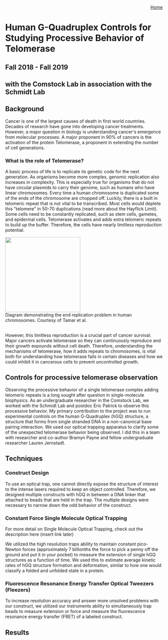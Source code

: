 <p align="right">
  <a href="https://jslivka66.github.io/index.html">
    Home
  </a>
</p>

# Human G-Quadruplex Controls for Studying Processive Behavior of Telomerase

## Fall 2018 - Fall 2019
## with the Comstock Lab in association with the Schmidt Lab


## Background
Cancer is one of the largest causes of death in first world countries. Decades of research have gone into developing cancer treatments. However, a major question in biology is understanding cancer's emergence from molecular processes. A major proponent in 90% of cancers is the activation of the protein Telomerase, a proponent in extending the number of cell generations.

### What is the role of Telomerase?
A basic process of life is to replicate its genetic code for the next generation. As organisms become more complex, genomic replication also increases in complexity. This is especially true for organisms that do not have circular plasmids to carry their genome, such as humans who have linear chromosomes. Every time a human chromosome is duplicated some of the ends of the chromosome are chopped off. Luckily, there is a built in telomeric repeat that is not vital to be transcribed. Most cells would deplete this "telomere" in 50-70 duplications (read more about the Hayflick Limit). Some cells need to be constantly replicated, such as stem cells, gametes, and epidermal cells. Telomerase activates and adds extra telomeric repeats to build up the buffer. Therefore, the cells have nearly limitless reproduction potential.

<img src="https://jslivka66.github.io/past_projects/telomere_shortening.jpg" width="240" />
<figcaption> Diagram demonstrating the end replication problem in human chromosomes. Courtesy of Tamar et al. </figcaption>
<br>

However, this limitless reproduction is a crucial part of cancer survival. Major cancers activate telomerase so they can continuously reproduce and their growth expounds without cell death. Therefore, understanding the mechanisms of telomerase, how it adds repeats to chromosomes, is vital both for understanding how telomerase fails in certain diseases and how we could inhibit it in cancerous cells to prevent uncontrolled growth.


## Controls for processive telomerase observation
Observing the processive behavior of a single telomerase complex adding telomeric repeats is a long sought after question in single-molecule biophysics. As an undergraduate researcher in the Comstock Lab, we worked with the Schmidt Lab and postdoc Eric Patrick to observe this processive behavior. My primary contribution to the project was to run experimental controls on the human G-Quadruplex (hGQ) structure, a structure that forms from single stranded DNA in a non-canonical base pairing interaction. We used our optical trapping apparatus to clarify some of the unexpected telomerase behavior being observed. I did this in a team with researcher and co-author Bramyn Payne and fellow undergraduate researcher Lauren Jernstadt.

## Techniques

### Construct Design

To use an optical trap, one cannot directly expose the structure of interest to the intense lasers required to keep an object controlled. Therefore, we designed multiple constructs with hGQ in between a DNA linker that attached to beads that are held in the trap. The multiple designs were necessary to narrow down the odd behavior of the construct.


### Constant Force Single Molecule Optical Trapping

For more detail on Single Molecule Optical Trapping, check out the description here (insert link later)

We utilized the high resolution traps ability to maintain constant pico-Newton forces (approximately 7 billionths the force to pick a penny off the ground and put it in your pocket) to measure the extension of single hGQ structures as a function of time. We used this to estimate average kinetic rates of hGQ structure formation and deformation, similar to how one would classify a folded and unfolded state in a protein.


### Fluorescence Resonance Energy Transfer Optical Tweezers (Fleezers)

To increase resolution accuracy and answer more unsolved problems with our construct, we utilized our instruments ability to simultaneously trap beads to measure extension or force and measure the fluorescence resonance energy transfer (FRET) of a labeled construct.


## Results
